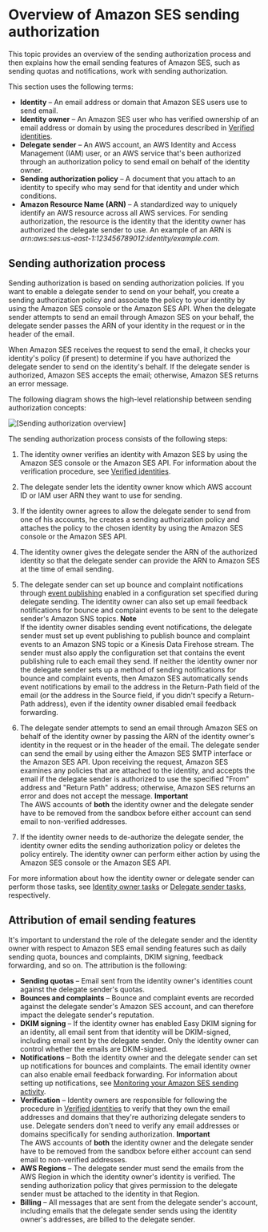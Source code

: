 # Overview of Amazon SES sending authorization<a name="sending-authorization-overview"></a>

This topic provides an overview of the sending authorization process and then explains how the email sending features of Amazon SES, such as sending quotas and notifications, work with sending authorization\.

This section uses the following terms:
+ **Identity** – An email address or domain that Amazon SES users use to send email\.
+ **Identity owner** – An Amazon SES user who has verified ownership of an email address or domain by using the procedures described in [Verified identities](verify-addresses-and-domains.md)\. 
+ **Delegate sender** – An AWS account, an AWS Identity and Access Management \(IAM\) user, or an AWS service that's been authorized through an authorization policy to send email on behalf of the identity owner\. 
+ **Sending authorization policy** – A document that you attach to an identity to specify who may send for that identity and under which conditions\.
+ **Amazon Resource Name \(ARN\)** – A standardized way to uniquely identify an AWS resource across all AWS services\. For sending authorization, the resource is the identity that the identity owner has authorized the delegate sender to use\. An example of an ARN is *arn:aws:ses:us\-east\-1:123456789012:identity/example\.com*\. 

## Sending authorization process<a name="sending-authorization-process"></a>

Sending authorization is based on sending authorization policies\. If you want to enable a delegate sender to send on your behalf, you create a sending authorization policy and associate the policy to your identity by using the Amazon SES console or the Amazon SES API\. When the delegate sender attempts to send an email through Amazon SES on your behalf, the delegate sender passes the ARN of your identity in the request or in the header of the email\.

When Amazon SES receives the request to send the email, it checks your identity's policy \(if present\) to determine if you have authorized the delegate sender to send on the identity's behalf\. If the delegate sender is authorized, Amazon SES accepts the email; otherwise, Amazon SES returns an error message\.

The following diagram shows the high\-level relationship between sending authorization concepts:

![\[Sending authorization overview\]](http://docs.aws.amazon.com/ses/latest/dg/images/sending_authorization_overview.png)

The sending authorization process consists of the following steps:

1. The identity owner verifies an identity with Amazon SES by using the Amazon SES console or the Amazon SES API\. For information about the verification procedure, see [Verified identities](verify-addresses-and-domains.md)\.

1. The delegate sender lets the identity owner know which AWS account ID or IAM user ARN they want to use for sending\.

1. If the identity owner agrees to allow the delegate sender to send from one of his accounts, he creates a sending authorization policy and attaches the policy to the chosen identity by using the Amazon SES console or the Amazon SES API\.

1. The identity owner gives the delegate sender the ARN of the authorized identity so that the delegate sender can provide the ARN to Amazon SES at the time of email sending\.

1. The delegate sender can set up bounce and complaint notifications through [event publishing](monitor-using-event-publishing.md) enabled in a configuration set specified during delegate sending\. The identity owner can also set up email feedback notifications for bounce and complaint events to be sent to the delegate sender's Amazon SNS topics\.
**Note**  
If the identity owner disables sending event notifications, the delegate sender must set up event publishing to publish bounce and complaint events to an Amazon SNS topic or a Kinesis Data Firehose stream\. The sender must also apply the configuration set that contains the event publishing rule to each email they send\. If neither the identity owner nor the delegate sender sets up a method of sending notifications for bounce and complaint events, then Amazon SES automatically sends event notifications by email to the address in the Return\-Path field of the email \(or the address in the Source field, if you didn't specify a Return\-Path address\), even if the identity owner disabled email feedback forwarding\.

1. The delegate sender attempts to send an email through Amazon SES on behalf of the identity owner by passing the ARN of the identity owner's identity in the request or in the header of the email\. The delegate sender can send the email by using either the Amazon SES SMTP interface or the Amazon SES API\. Upon receiving the request, Amazon SES examines any policies that are attached to the identity, and accepts the email if the delegate sender is authorized to use the specified "From" address and "Return Path" address; otherwise, Amazon SES returns an error and does not accept the message\.
**Important**  
The AWS accounts of **both** the identity owner and the delegate sender have to be removed from the sandbox before either account can send email to non\-verified addresses\.

1. If the identity owner needs to de\-authorize the delegate sender, the identity owner edits the sending authorization policy or deletes the policy entirely\. The identity owner can perform either action by using the Amazon SES console or the Amazon SES API\. 

For more information about how the identity owner or delegate sender can perform those tasks, see [Identity owner tasks](sending-authorization-identity-owner-tasks.md) or [Delegate sender tasks](sending-authorization-delegate-sender-tasks.md), respectively\.

## Attribution of email sending features<a name="sending-authorization-attribution"></a>

It's important to understand the role of the delegate sender and the identity owner with respect to Amazon SES email sending features such as daily sending quota, bounces and complaints, DKIM signing, feedback forwarding, and so on\. The attribution is the following:
+ **Sending quotas** – Email sent from the identity owner's identities count against the delegate sender's quotas\.
+ **Bounces and complaints** – Bounce and complaint events are recorded against the delegate sender's Amazon SES account, and can therefore impact the delegate sender's reputation\.
+ **DKIM signing** – If the identity owner has enabled Easy DKIM signing for an identity, all email sent from that identity will be DKIM\-signed, including email sent by the delegate sender\. Only the identity owner can control whether the emails are DKIM\-signed\.
+ **Notifications** – Both the identity owner and the delegate sender can set up notifications for bounces and complaints\. The email identity owner can also enable email feedback forwarding\. For information about setting up notifications, see [Monitoring your Amazon SES sending activity](monitor-sending-activity.md)\.
+ **Verification** – Identity owners are responsible for following the procedure in [Verified identities](verify-addresses-and-domains.md) to verify that they own the email addresses and domains that they're authorizing delegate senders to use\. Delegate senders don't need to verify any email addresses or domains specifically for sending authorization\.
**Important**  
The AWS accounts of **both** the identity owner and the delegate sender have to be removed from the sandbox before either account can send email to non\-verified addresses\.
+ **AWS Regions** – The delegate sender must send the emails from the AWS Region in which the identity owner's identity is verified\. The sending authorization policy that gives permission to the delegate sender must be attached to the identity in that Region\.
+ **Billing** – All messages that are sent from the delegate sender's account, including emails that the delegate sender sends using the identity owner's addresses, are billed to the delegate sender\. 